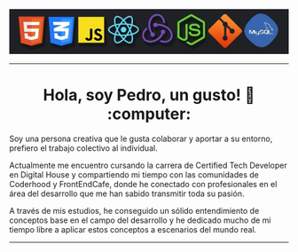 <img src='./Technologies.jfif' />

---

<h1 align="center"> Hola, soy Pedro, un gusto! 👋 :computer: </h1>

Soy una persona creativa que le gusta colaborar y aportar a su entorno, prefiero el trabajo colectivo al individual.

Actualmente me encuentro cursando la carrera de Certified Tech Developer en Digital House y compartiendo mi tiempo con las comunidades de Coderhood y FrontEndCafe, donde he conectado con profesionales en el área del desarrollo que me han sabido transmitir toda su pasión.

A través de mis estudios, he conseguido un sólido entendimiento de conceptos base en el campo del desarrollo y he dedicado mucho de mi tiempo libre a aplicar estos conceptos a escenarios del mundo real.

---
